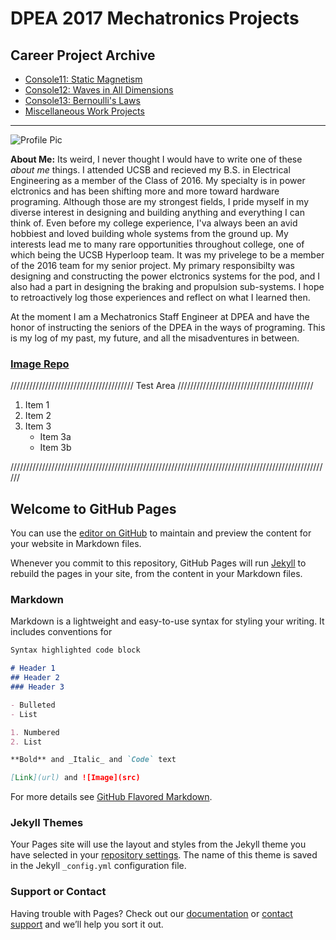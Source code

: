# DPEA 2017 Mechatronics Projects

## Career Project Archive

   * [Console11: Static Magnetism](https://terrencetran.github.io/Console11)
   * [Console12: Waves in All Dimensions](https://terrencetran.github.io/Console12)
   * [Console13: Bernoulli's Laws](https://terrencetran.github.io/Console13)
   * [Miscellaneous Work Projects](https://terrencetran.github.io/WorkMisc)   
___

![Profile Pic](https://scontent.xx.fbcdn.net/v/t1.0-9/13466181_1201866233165391_1053054156639927898_n.jpg?oh=6560185a9e2083ea203ee18a590dd9f0&oe=594004E2)

**About Me:** Its weird, I never thought I would have to write one of these *about me* things.
I attended UCSB and recieved my B.S. in Electrical Engineering as a member of the Class of 2016. My specialty is in power elctronics and has been shifting more and more toward hardware programing. Although those are my strongest fields, I pride myself in my diverse interest in designing and building anything and everything I can think of. Even before my college experience, I'va always been an avid hobbiest and loved building whole systems from the ground up. My interests lead me to many rare opportunities throughout college, one of which being the UCSB Hyperloop team. It was my privelege to be a member of the 2016 team for my senior project. My primary responsibilty was designing and constructing the power elctronics systems for the pod, and I also had a part in designing the braking and propulsion sub-systems. I hope to retroactively log those experiences and reflect on what I learned then.

At the moment I am a Mechatronics Staff Engineer at DPEA and have the honor of instructing the seniors of the DPEA in the ways of programing. This is my log of my past, my future, and all the misadventures in between. 

### [Image Repo](https://terrencetran.github.io/imageRepo)

///////////////////////////////////////      Test Area     ///////////////////////////////////////////

1. Item 1
2. Item 2
3. Item 3
   * Item 3a
   * Item 3b
   
//////////////////////////////////////////////////////////////////////////////////////////////////////

## Welcome to GitHub Pages

You can use the [editor on GitHub](https://github.com/TerrenceTran/TerrenceTran.github.io/edit/master/index.md) to maintain and preview the content for your website in Markdown files.

Whenever you commit to this repository, GitHub Pages will run [Jekyll](https://jekyllrb.com/) to rebuild the pages in your site, from the content in your Markdown files.

### Markdown

Markdown is a lightweight and easy-to-use syntax for styling your writing. It includes conventions for

```markdown
Syntax highlighted code block

# Header 1
## Header 2
### Header 3

- Bulleted
- List

1. Numbered
2. List

**Bold** and _Italic_ and `Code` text

[Link](url) and ![Image](src)
```

For more details see [GitHub Flavored Markdown](https://guides.github.com/features/mastering-markdown/).

### Jekyll Themes

Your Pages site will use the layout and styles from the Jekyll theme you have selected in your [repository settings](https://github.com/TerrenceTran/TerrenceTran.github.io/settings). The name of this theme is saved in the Jekyll `_config.yml` configuration file.

### Support or Contact

Having trouble with Pages? Check out our [documentation](https://help.github.com/categories/github-pages-basics/) or [contact support](https://github.com/contact) and we’ll help you sort it out.
